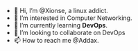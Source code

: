 - 👋 Hi, I’m @Xionse, a linux addict.
- 👀 I’m interested in Computer Networking.
- 🌱 I’m currently learning **DevOps**.
- 💞️ I’m looking to collaborate on DevOps
- 📫 How to reach me @Addax. 

<!---
Xionse/Xionse is a ✨ special ✨ repository because its `README.md` (this file) appears on your GitHub profile.
You can click the Preview link to take a look at your changes.
--->
